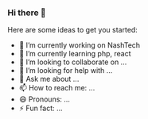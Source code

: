### Hi there 👋

Here are some ideas to get you started:

- 🔭 I’m currently working on NashTech
- 🌱 I’m currently learning php, react
- 👯 I’m looking to collaborate on ...
- 🤔 I’m looking for help with ...
- 💬 Ask me about ...
- 📫 How to reach me: ...
- 😄 Pronouns: ...
- ⚡ Fun fact: ...
